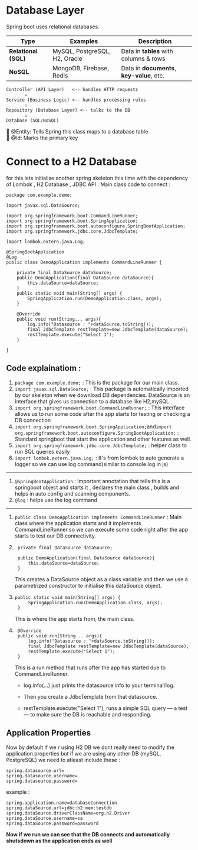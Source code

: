 # Database Layer 
Spring boot uses relational databases.

| Type                 | Examples                      | Description                                |
| -------------------- | ----------------------------- | ------------------------------------------ |
| **Relational (SQL)** | MySQL, PostgreSQL, H2, Oracle | Data in **tables** with columns & rows     |
| **NoSQL**            | MongoDB, Firebase, Redis      | Data in **documents**, **key-value**, etc. |
```
Controller (API Layer)   <-- handles HTTP requests
       ↓
Service (Business Logic) <-- handles processing rules
       ↓
Repository (Database Layer) <-- talks to the DB
       ↓
Database (SQL/NoSQL)
```
🔸 @Entity: Tells Spring this class maps to a database table <br>
🔸 @Id: Marks the primary key <br>
# Connect to a H2 Database
for this lets initialise another spring skeleton this time with the dependency of Lombok , H2 Database , JDBC API .
Main class code to connect : 
```
package com.example.demo;

import javax.sql.DataSource;

import org.springframework.boot.CommandLineRunner;
import org.springframework.boot.SpringApplication;
import org.springframework.boot.autoconfigure.SpringBootApplication;
import org.springframework.jdbc.core.JdbcTemplate;

import lombok.extern.java.Log;

@SpringBootApplication
@Log
public class DemoApplication implements CommandLineRunner {

	private final DataSource dataSource;
	public DemoApplication(final DataSource dataSource){
		this.dataSource=dataSource;
	}
	public static void main(String[] args) {
		SpringApplication.run(DemoApplication.class, args);
	}

	@Override
	public void run(String... args){
		log.info("Datasource : "+dataSource.toString());
		final JdbcTemplate restTemplate=new JdbcTemplate(dataSource);
		restTemplate.execute("Select 1");
	}

}

```
## Code explainatiom : 
1. `package com.example.demo;` : This is the package for our main class.
2. `import javax.sql.DataSource;` : This package is automatically imported by our skeleton when we download DB dependencies. DataSource is an interface that gives us connection to a database like H2,mySQL.
3. `import org.springframework.boot.CommandLineRunner;` : This interface allows us to run some code after the app starts for testing or checking a DB connection
4. `import org.springframework.boot.SpringApplication;`and`import org.springframework.boot.autoconfigure.SpringBootApplication;` : Standard springboot that start the application and other features as well.
5. `import org.springframework.jdbc.core.JdbcTemplate;` : helper class to run SQL queries easily
6. `import lombok.extern.java.Log;` : It's from lombok to auto generate a logger so we can use log command(similar to console.log in js)

--------------------------------------------------------------------------------------------------------------------------------
1. `@SpringBootApplication` : Important annotation that tells this is a springboot object and starts it , declares the main class , builds and helps in auto config and scanning components.
2. `@log` : helps use the log command
--------------------------------------------------------------------------------------------------------------------------------
1. `public class DemoApplication implements CommandLineRunner` : Main class where the application starts and it implements CommandLineRunner so we can execute some code right after the app starts to test our DB connectivity.
2. ```
   	private final DataSource dataSource;

	public DemoApplication(final DataSource dataSource){
		this.dataSource=dataSource;
    }
    ```
   This creates a DataSource object as a class variable and then we use a parametrized constructor to initialise this dataSource object.
3. ```
   public static void main(String[] args) {
		SpringApplication.run(DemoApplication.class, args);
	}
    ```
   This is where the app starts from, the main class.
4. ```
   	@Override
	public void run(String... args){
		log.info("Datasource : "+dataSource.toString());
		final JdbcTemplate restTemplate=new JdbcTemplate(dataSource);
		restTemplate.execute("Select 1");
	}
    ```
   This is a run method that runs after the app has started due to CommandLineRunner.<br>
   - log.info(...) just prints the datasource info to your terminal/log.

    - Then you create a JdbcTemplate from that datasource.

    - restTemplate.execute("Select 1"); runs a simple SQL query — a test — to make sure the DB is reachable and responding.
  ## Application Properties
  Now by default if we r using H2 DB we dont really need to modify the application.properties but if we are using any other DB (mySQL, PostgreSQL) we need to atleast include these : 
  ```
spring.datasource.url=
spring.datasource.username=
spring.datasource.password=
```
example : 
```
spring.application.name=databaseConnection
spring.dataSource.url=jdbc:h2:mem:testdb
spring.dataSource.driverClassName=org.h2.Driver
spring.dataSource.username=sa
spring.dataSource.password=password
```
**Now if we run we can see that the DB connects and automatically shutsdown as the application ends as well**
